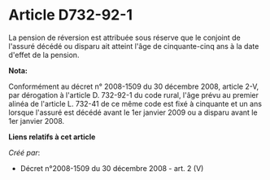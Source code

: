 # Article D732-92-1

La pension de réversion est attribuée sous réserve que le conjoint de l'assuré décédé ou disparu ait atteint l'âge de
cinquante-cinq ans à la date d'effet de la pension.

**Nota:**

Conformément au décret n° 2008-1509 du 30 décembre 2008, article 2-V, par dérogation à l'article D. 732-92-1 du code rural,
l'âge prévu au premier alinéa de l'article L. 732-41 de ce même code est fixé à cinquante et un ans lorsque l'assuré est
décédé avant le 1er janvier 2009 ou a disparu avant le 1er janvier 2008.

**Liens relatifs à cet article**

_Créé par_:

  - Décret n°2008-1509 du 30 décembre 2008 - art. 2 (V)
